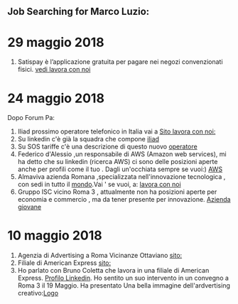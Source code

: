 Job Searching for Marco Luzio:
------------------------------


# 29 maggio 2018
1. Satispay è l’applicazione gratuita per pagare nei negozi convenzionati fisici. [vedi lavora con noi](https://www.satispay.com/jobs/sales-city-manager)


# 24 maggio 2018
Dopo Forum Pa:

1. Iliad prossimo operatore telefonico in Italia vai a [Sito lavora con noi:](http://iliad.it/lavoraConNoi.html)
2. Su linkedin c'è già la squadra che compone [iliad](https://www.linkedin.com/search/results/index/?keywords=iliad&origin=GLOBAL_SEARCH_HEADER)
3. Su SOS tariffe c'è una descrizione di questo nuovo [operatore](https://www.sostariffe.it/news/iliad-sara-il-4-operatore-mobile-low-cost-259422/)
3. Federico d'Alessio ,un responsabile di AWS (Amazon web services), mi ha detto che su linkedin (ricerca AWS) ci sono delle posizioni aperte anche per profili come il tuo . Dagli un'occhiata sempre se vuoi:) [AWS](https://aws.amazon.com/it/) 
4. Almaviva azienda Romana ,specializzata nell'innovazione tecnologica , con sedi in tutto il [mondo](http://www.almaviva.it/IT/ChiSiamo/DoveSiamo/Pagine/default.aspx?status=country&idPaese=2).Vai ' se vuoi, a:  [lavora con noi](http://www.almaviva.it/IT/ChiSiamo/LavoraConNoi/Pagine/Neolaureati-in-discipline-scientifiche.aspx)
5. Gruppo ISC vicino Roma 3 , attualmente non ha posizioni aperte per economia e commercio , ma da tener presente per innovazione.
[Azienda giovane](https://www.gruppoisc.com/senza-categoria/job-meeting-roma-2018-partecipazione-di-information-sharing-company/)


# 10 maggio 2018

1. Agenzia di Advertising a Roma Vicinanze Ottaviano [sito:](http://www.alanadvantage.net/)
2. Filiale di American Express [sito:](https://www.americanexpress.com/it/content/about-american-express.html?inav=it_sitefooter_about)
3. Ho parlato con Bruno Coletta che lavora in una filiale di American Express. [Profilo Linkedin](https://www.linkedin.com/in/brunocoletta/). Ho sentito un suo intervento in un convegno a Roma 3 il 19 Maggio. 
Ha presentato Una bella immagine dell'ardvertising creativo:[Logo](https://raw.githubusercontent.com/scarimp/Job-Searching/master/logo_advertising.png)


